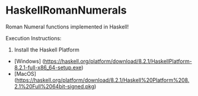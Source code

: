 # HaskellRomanNumerals
Roman Numeral functions implemented in Haskell!

Execution Instructions:

1. Install the Haskell Platform
* [Windows] (https://haskell.org/platform/download/8.2.1/HaskellPlatform-8.2.1-full-x86_64-setup.exe)
* [MacOS] (https://haskell.org/platform/download/8.2.1/Haskell%20Platform%208.2.1%20Full%2064bit-signed.pkg)
